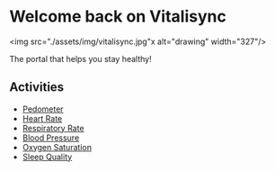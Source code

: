 # Welcome back on Vitalisync

<img src="./assets/img/vitalisync.jpg"x alt="drawing" width="327"/>

The portal that helps you stay healthy!

## Activities

* [Pedometer](./pedometer.md)
* [Heart Rate](./heartrate.md)
* [Respiratory Rate](./respiratoryrate.md)
* [Blood Pressure](./bloodpressure.md)
* [Oxygen Saturation](./oxygensaturation.md)
* [Sleep Quality](./sleepquality.md)